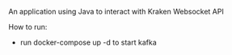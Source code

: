 An application using Java to interact with Kraken Websocket API

How to run:
- run docker-compose up -d to start kafka
  
